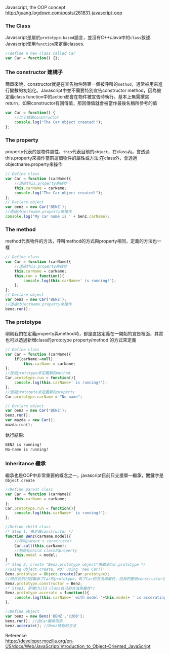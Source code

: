 Javascript, the OOP concept  
http://guang.logdown.com/posts/261831-javascript-oop  


### The Class  
Javascript是屬於`prototype-based`語言，並沒有C++/Java中的`class`敘述. Javascript使用`function`來定義classes.  
```javascript
//define a new class called Car
var Car = function() {}; 
```  
### The constructor 建構子  
簡單來說，constructor就是在宣告物件時第一個被呼叫的`method`，通常被用來進行變數的初始化。Javascript中並不需要特別宣告constructor method，因為被定義class function中的action都會在物件被宣告時執行。基本上無需撰寫return，如果constructor有回傳值，那回傳值就會被當作最後名稱所參考的值  
```javascript
var Car = function() {  
    //以下就是constructor  
    console.log("The Car object created!");  
};  
```  
### The property    
property代表的是物件屬性，`this`代表目前的`object`，在class內，會透過this.property來操作當前這個物件的屬性或方法;在class外，會透過objectname.property來操作  
```javascript
// Define class
var Car = function (carName){  
    //透過this.property來操作 
    this.carName = carName;  
    console.log("The Car object created!");  
};  
// Declare object  
var benz = new Car('BENZ');  
//透過objectname.property來操作
console.log('My car name is ' + benz.carName);
```  
### The method  
method代表物件的方法，呼叫method的方式與property相同，定義的方法也一樣  
```javascript  
// Define class
var Car = function (carName){  
    //透過this.property來操作 
    this.carName = carName;
    this.run = function(){  
        console.log(this.carName+' is running!');
    };
};  
// Declare object  
var benz = new Car('BENZ');  
//透過objectname.property來操作
benz.run();  
```  
### The prototype  
剛剛我們在定義property與method時，都是直接定義在一開始的宣告裡面，其實也可以透過新增class的prototype property/method 的方式來定義  
```javascript  
// Define class
var Car = function (carName){  
    if(carName!=null)  
        this.carName = carName;  
};  
//使用prototype來定義新的method
Car.prototype.run = function(){  
    console.log(this.carName+' is running!');
};  
//使用protopyte來定義新的property
Car.prototype.carName = "No-name";

// Declare object  
var benz = new Car('BENZ');  
benz.run();  
var mazda = new Car();  
mazda.run();  
```  
執行結果:  
```sh
BENZ is running!  
No-name is running!  
```  

### Inheritance 繼承  
繼承也是OOP中非常重要的概念之一，javascript目前只支援單一繼承，關鍵字是`Object.create`  
```javascript
//Define parent class  
var Car = function (carName){  
    this.carName = carName;  
};  
Car.prototype.run = function(){  
    console.log(this.carName+' is running!');
};  

//Define child class  
/* Step 1. 先定義constructor */  
function Benz(carName,model){  
    //呼叫parent's constructor  
    Car.call(this,carName);
    //初始化child class的property  
    this.model = model;  
}  
/* Step 2. create "Benz.prototype object"來繼承Car.prototype */  
//using Object.create, NOT using 'new Car()'  
Benz.prototype = Object.create(Car.prototype);  
//現在我們已經繼承了Car的prototype，有了Car的方法與屬性，但我們要將constructor指向child class  
Benz.prototype.constructor = Benz;  
/* Step3. 新增child class自己的方法與屬性*/  
Benz.prototype.accerate = function(){  
    console.log(this.carName+' with model '+this.model+ ' is accerating!');  
};

//Define object  
var benz = new Benz('BENZ','c200');  
benz.run(); //由Car繼承而來
benz.accerate(); //Benz特有的方法  
```  

Reference  
https://developer.mozilla.org/en-US/docs/Web/JavaScript/Introduction_to_Object-Oriented_JavaScript  

